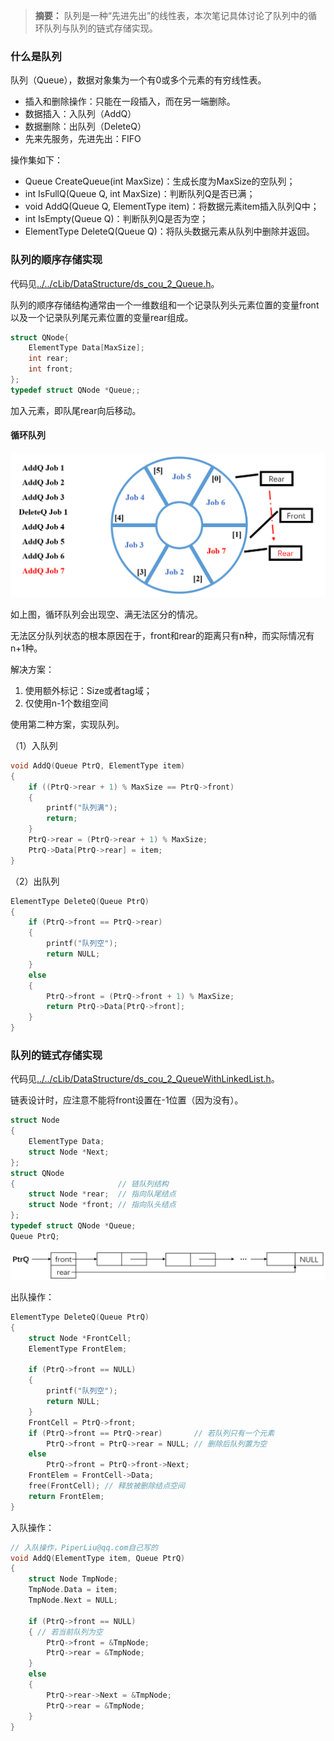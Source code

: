 > **摘要：** 队列是一种“先进先出”的线性表，本次笔记具体讨论了队列中的循环队列与队列的链式存储实现。

### 什么是队列

队列（Queue），数据对象集为一个有0或多个元素的有穷线性表。
- 插入和删除操作：只能在一段插入，而在另一端删除。
- 数据插入：入队列（AddQ）
- 数据删除：出队列（DeleteQ）
- 先来先服务，先进先出：FIFO

操作集如下：
- Queue CreateQueue(int MaxSize)：生成长度为MaxSize的空队列；
- int IsFullQ(Queue Q, int MaxSize)：判断队列Q是否已满；
- void AddQ(Queue Q, ElementType item)：将数据元素item插入队列Q中；
- int IsEmpty(Queue Q)：判断队列Q是否为空；
- ElementType DeleteQ(Queue Q)：将队头数据元素从队列中删除并返回。

### 队列的顺序存储实现

代码见[../../cLib/DataStructure/ds_cou_2_Queue.h](../../cLib/DataStructure/ds_cou_2_Queue.h)。

队列的顺序存储结构通常由一个一维数组和一个记录队列头元素位置的变量front以及一个记录队列尾元素位置的变量rear组成。

```cpp
struct QNode{
    ElementType Data[MaxSize];
    int rear;
    int front;
};
typedef struct QNode *Queue;;
```

加入元素，即队尾rear向后移动。

#### 循环队列

![](../images/020301.png)

如上图，循环队列会出现空、满无法区分的情况。

无法区分队列状态的根本原因在于，front和rear的距离只有n种，而实际情况有n+1种。

解决方案：
1. 使用额外标记：Size或者tag域；
2. 仅使用n-1个数组空间

使用第二种方案，实现队列。

（1）入队列
```cpp
void AddQ(Queue PtrQ, ElementType item)
{
    if ((PtrQ->rear + 1) % MaxSize == PtrQ->front)
    {
        printf("队列满");
        return;
    }
    PtrQ->rear = (PtrQ->rear + 1) % MaxSize;
    PtrQ->Data[PtrQ->rear] = item;
}
```

（2）出队列

```cpp
ElementType DeleteQ(Queue PtrQ)
{
    if (PtrQ->front == PtrQ->rear)
    {
        printf("队列空");
        return NULL;
    }
    else
    {
        PtrQ->front = (PtrQ->front + 1) % MaxSize;
        return PtrQ->Data[PtrQ->front];
    }
}
```

### 队列的链式存储实现

代码见[../../cLib/DataStructure/ds_cou_2_QueueWithLinkedList.h](../../cLib/DataStructure/ds_cou_2_QueueWithLinkedList.h)。

链表设计时，应注意不能将front设置在-1位置（因为没有）。

```cpp
struct Node
{
    ElementType Data;
    struct Node *Next;
};
struct QNode
{                       // 链队列结构
    struct Node *rear;  // 指向队尾结点
    struct Node *front; // 指向队头结点
};
typedef struct QNode *Queue;
Queue PtrQ;
```

![](../images/020302.png)

出队操作：

```c
ElementType DeleteQ(Queue PtrQ)
{
    struct Node *FrontCell;
    ElementType FrontElem;

    if (PtrQ->front == NULL)
    {
        printf("队列空");
        return NULL;
    }
    FrontCell = PtrQ->front;
    if (PtrQ->front == PtrQ->rear)       // 若队列只有一个元素
        PtrQ->front = PtrQ->rear = NULL; // 删除后队列置为空
    else
        PtrQ->front = PtrQ->front->Next;
    FrontElem = FrontCell->Data;
    free(FrontCell); // 释放被删除结点空间
    return FrontElem;
}
```

入队操作：

```c
// 入队操作，PiperLiu@qq.com自己写的
void AddQ(ElementType item, Queue PtrQ)
{
    struct Node TmpNode;
    TmpNode.Data = item;
    TmpNode.Next = NULL;

    if (PtrQ->front == NULL)
    { // 若当前队列为空
        PtrQ->front = &TmpNode;
        PtrQ->rear = &TmpNode;
    }
    else
    {
        PtrQ->rear->Next = &TmpNode;
        PtrQ->rear = &TmpNode;
    }
}
```
